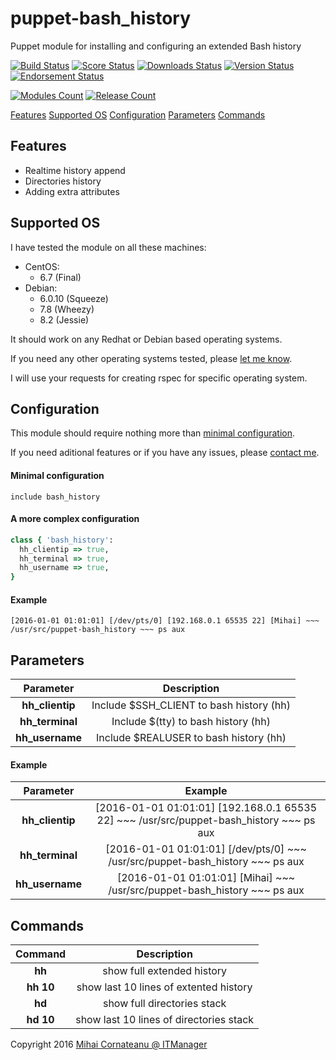 puppet-bash_history
===============
Puppet module for installing and configuring an extended Bash history

[![Build Status](https://img.shields.io/travis/itmanagerro/puppet-bash_history.svg?style=plastic)](https://travis-ci.org/itmanagerro/puppet-bash_history)
[![Score Status](https://img.shields.io/puppetforge/f/itmanagerro/bash_history.svg?style=plastic)](https://forge.puppetlabs.com/itmanagerro/bash_history/scores)
[![Downloads Status](https://img.shields.io/puppetforge/dt/itmanagerro/bash_history.svg?style=plastic)](https://forge.puppetlabs.com/itmanagerro/bash_history)
[![Version Status](https://img.shields.io/puppetforge/v/itmanagerro/bash_history.svg?style=plastic)](https://forge.puppetlabs.com/itmanagerro/bash_history/changelog)
[![Endorsement Status](https://img.shields.io/puppetforge/e/itmanagerro/bash_history.svg?style=plastic)](https://forge.puppetlabs.com/itmanagerro/puppet-bash_history)

[![Modules Count](https://img.shields.io/puppetforge/mc/itmanagerro.svg?style=plastic)](https://forge.puppetlabs.com/itmanagerro)
[![Release Count](https://img.shields.io/puppetforge/rc/itmanagerro.svg?style=plastic)](https://forge.puppetlabs.com/itmanagerro)

[Features](#features)
[Supported OS](#supported-os)
[Configuration](#configuration)
[Parameters](#parameters)
[Commands](#commands)


## Features
- Realtime history append
- Directories history
- Adding extra attributes


## Supported OS
I have tested the module on all these machines:

- CentOS:
  - 6.7 (Final)
- Debian:
  - 6.0.10 (Squeeze)
  - 7.8 (Wheezy)
  - 8.2 (Jessie)

It should work on any Redhat or Debian based operating systems.

If you need any other operating systems tested, please [let me know](https://github.com/itmanagerro/puppet-bash_history/issues/new).

I will use your requests for creating rspec for specific operating system.


## Configuration
This module should require nothing more than [minimal configuration](#minimal-configuration).

If you need aditional features or if you have any issues, please [contact me](https://github.com/itmanagerro/puppet-bash_history/issues/new).
#### Minimal configuration
```
include bash_history
```

#### A more complex configuration
```ruby
class { 'bash_history':
  hh_clientip => true,
  hh_terminal => true,
  hh_username => true,
}
```

#### Example

```
[2016-01-01 01:01:01] [/dev/pts/0] [192.168.0.1 65535 22] [Mihai] ~~~ /usr/src/puppet-bash_history ~~~ ps aux
```


## Parameters

| Parameter | Description |
|:------------:|:---------------:|
| **hh_clientip** | Include $SSH_CLIENT to bash history (hh) |
| **hh_terminal** | Include $(tty) to bash history (hh) |
| **hh_username** | Include $REALUSER to bash history (hh) |

#### Example

| Parameter | Example |
|:------------:|:---------------:|
| **hh_clientip** | [2016-01-01 01:01:01] [192.168.0.1 65535 22] ~~~ /usr/src/puppet-bash_history ~~~ ps aux |
| **hh_terminal** | [2016-01-01 01:01:01] [/dev/pts/0] ~~~ /usr/src/puppet-bash_history ~~~ ps aux |
| **hh_username** | [2016-01-01 01:01:01] [Mihai] ~~~ /usr/src/puppet-bash_history ~~~ ps aux |


## Commands

| Command | Description |
|:------------:|:---------------:|
| **hh** | show full extended history |
| **hh 10** | show last 10 lines of extented history |
| **hd** | show full directories stack |
| **hd 10** | show last 10 lines of directories stack |

Copyright 2016 [Mihai Cornateanu @ ITManager](http://www.itmanager.ro)
